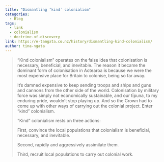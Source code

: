 ```yaml
---
title: "Dismantling ‘kind’ colonialism"
categories:
  - Blog
tags:
  - link
  - colonialism
  - doctrine-of-discovery
link: https://e-tangata.co.nz/history/dismantling-kind-colonialism/
author: tina-ngata
---
```

<blockquote>
“Kind colonialism” operates on the false idea that colonisation is necessary, beneficial, and inevitable. The reason it became the dominant form of colonisation in Aotearoa is because we were the most expensive place for Britain to colonise, being so far away.

It’s damned expensive to keep sending troops and ships and guns and cannons from the other side of the world. Colonisation by military force was simply not economically sustainable, and our tīpuna, to my enduring pride, wouldn’t stop playing up. And so the Crown had to come up with other ways of carrying out the colonial project. Enter “kind” colonialism.

“Kind” colonialism rests on three actions:

First, convince the local populations that colonialism is beneficial, necessary, and inevitable.

Second, rapidly and aggressively assimilate them.

Third, recruit local populations to carry out colonial work.
</blockquote>